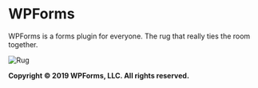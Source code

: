 WPForms
==============

WPForms is a forms plugin for everyone. The rug that really ties the room together.

![Rug](https://wpforms.com/images/rug.jpg)

**Copyright &copy; 2019 WPForms, LLC. All rights reserved.**
